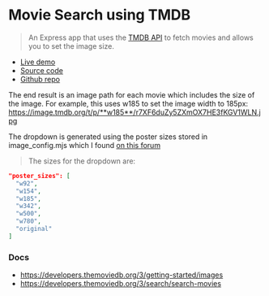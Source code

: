 # Movie Search using TMDB

> An Express app that uses the [TMDB API](https://www.themoviedb.org/) to fetch movies and allows you to set the image size. 

- [Live demo](https://replit.com/@RolandJLevy/express-movie-search-with-themoviedb-api)
- [Source code](https://express-movie-search-with-themoviedb-api.rolandjlevy.repl.co/)
- [Github repo](https://github.com/rolandjlevy/express-movie-search-with-themoviedb-api)

The end result is an image path for each movie which includes the size of the image. For example, this uses w185 to set the image width to 185px: https://image.tmdb.org/t/p/**w185**/r7XF6duZy5ZXmOX7HE3fKGV1WLN.jpg

The dropdown is generated using the poster sizes stored in image_config.mjs which I found [on this forum](https://www.themoviedb.org/talk/53c11d4ec3a3684cf4006400)

> The sizes for the dropdown are:

```json
"poster_sizes": [
  "w92",
  "w154",
  "w185",
  "w342",
  "w500",
  "w780",
  "original"
]
```

### Docs

- https://developers.themoviedb.org/3/getting-started/images
- https://developers.themoviedb.org/3/search/search-movies